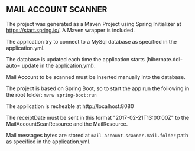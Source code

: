 ## MAIL ACCOUNT SCANNER
The project was generated as a Maven Project using Spring Initializer at https://start.spring.io/.
A Maven wrapper is included.

The application try to connect to a MySql database as specified in the application.yml.

The database is updated each time the application starts (hibernate.ddl-auto= update in the application.yml).  

Mail Account to be scanned must be inserted manually into the database.

The project is based on Spring Boot, so to start the app run the following in the root folder:
`mvnw spring-boot:run`

The application is recheable at http://localhost:8080

The receiptDate must be sent in this format "2017-02-21T13:00:00Z"  to the MailAccountScanResource and the MailResource.

Mail messages bytes are stored at `mail-account-scanner.mail.folder` path as specified in the application.yml.
